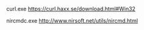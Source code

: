 curl.exe
https://curl.haxx.se/download.html#Win32

nircmdc.exe
http://www.nirsoft.net/utils/nircmd.html


